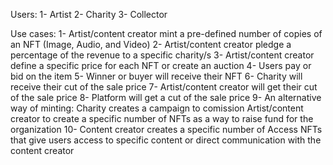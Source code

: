 Users:
1- Artist
2- Charity
3- Collector

Use cases:
1- Artist/content creator mint a pre-defined number of copies of an NFT (Image, Audio, and Video)
2- Artist/content creator pledge a percentage of the revenue to a specific charity/s
3- Artist/content creator define a specific price for each NFT or create an auction
4- Users pay or bid on the item
5- Winner or buyer will receive their NFT
6- Charity will receive their cut of the sale price 
7- Artist/content creator will get their cut of the sale price
8- Platform will get a cut of the sale price
9- An alternative way of minting: Charity creates a campaign to comission Artist/content creator to create a specific number of NFTs as a way to raise fund for the organization
10- Content creator creates a specific number of Access NFTs that give users access to specific content or direct communication with the content creator
